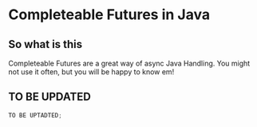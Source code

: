 # Completeable Futures in Java

## So what is this

Completeable Futures are a great way of async Java Handling. You might not use it often, but you will be happy to know em!

## TO BE UPDATED
```java
TO BE UPTADTED;
```